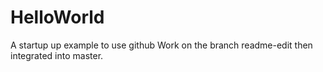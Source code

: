 # HelloWorld
A startup up example to use github
Work on the branch readme-edit then integrated into master.
